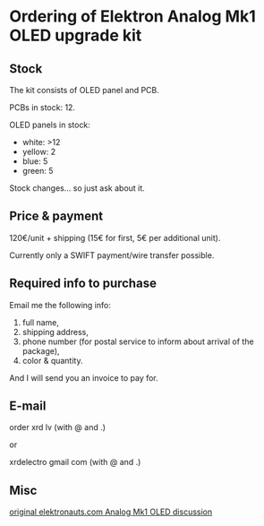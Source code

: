 # Ordering of Elektron Analog Mk1 OLED upgrade kit

## Stock
The kit consists of OLED panel and PCB.

PCBs in stock: 12.

OLED panels in stock:
+ white: >12
+ yellow: 2
+ blue: 5
+ green: 5

Stock changes... so just ask about it.

## Price & payment
120€/unit + shipping (15€ for first, 5€ per additional unit). 

Currently only a SWIFT payment/wire transfer possible.

## Required info to purchase

Email me the following info:
1. full name,
2. shipping address,
3. phone number (for postal service to inform about arrival of the package),
4. color & quantity.

And I will send you an invoice to pay for.

## E-mail
order xrd lv (with @ and .)

or

xrdelectro gmail com (with @ and .)

## Misc
[original elektronauts.com Analog Mk1 OLED discussion](https://www.elektronauts.com/t/oled-display-for-elektron-mk1-analog-devices-four-heat-keys-rytm/207919)
